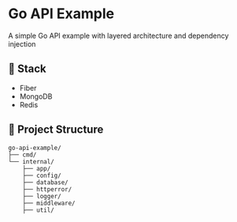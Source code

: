# Go API Example

A simple Go API example with layered architecture and dependency injection

## 🚀 Stack

- Fiber
- MongoDB
- Redis

## 📂 Project Structure

```
go-api-example/
├── cmd/
└── internal/
    ├── app/
    ├── config/
    ├── database/
    ├── httperror/
    ├── logger/
    ├── middleware/
    ├── util/
```
